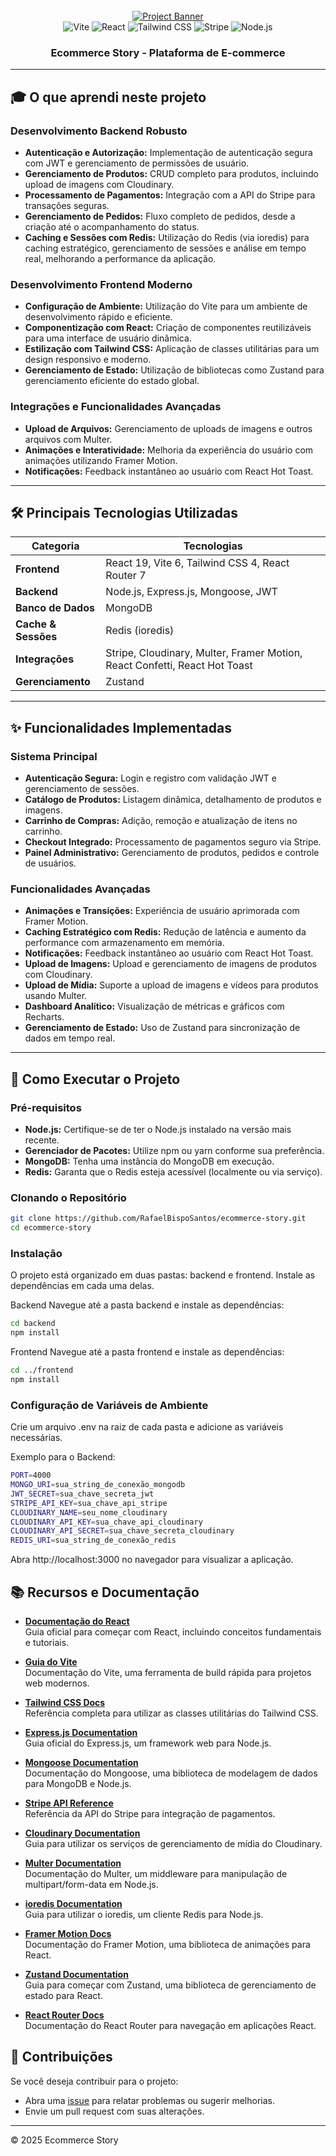 <div align="center">
  <br />
  <a href=https://res.cloudinary.com/dmhyzqdp9/image/upload/v1742073923/screenshot-for-readme_ojudqh.png" target="_blank">
    <img src="https://res.cloudinary.com/dmhyzqdp9/image/upload/v1742073923/screenshot-for-readme_ojudqh.png" alt="Project Banner" />
  </a>
  <br />

  <div>
    <img src="https://img.shields.io/badge/-Vite-black?style=for-the-badge&logo=vite&logoColor=FFD62E&color=646CFF" alt="Vite" />
    <img src="https://img.shields.io/badge/-React-black?style=for-the-badge&logo=react&logoColor=61DAFB&color=20232A" alt="React" />
    <img src="https://img.shields.io/badge/-Tailwind_CSS-black?style=for-the-badge&logo=tailwindcss&logoColor=white&color=06B6D4" alt="Tailwind CSS" />
    <img src="https://img.shields.io/badge/-Stripe-black?style=for-the-badge&logo=stripe&logoColor=635BFF&color=635BFF" alt="Stripe" />
    <img src="https://img.shields.io/badge/-Node.js-black?style=for-the-badge&logo=node.js&logoColor=white&color=339933" alt="Node.js" />
  </div>

  <h3 align="center">Ecommerce Story - Plataforma de E-commerce </h3>
</div>

---

## 🎓 O que aprendi neste projeto

### Desenvolvimento Backend Robusto
- **Autenticação e Autorização:** Implementação de autenticação segura com JWT e gerenciamento de permissões de usuário.
- **Gerenciamento de Produtos:** CRUD completo para produtos, incluindo upload de imagens com Cloudinary.
- **Processamento de Pagamentos:** Integração com a API do Stripe para transações seguras.
- **Gerenciamento de Pedidos:** Fluxo completo de pedidos, desde a criação até o acompanhamento do status.
- **Caching e Sessões com Redis:** Utilização do Redis (via ioredis) para caching estratégico, gerenciamento de sessões e análise em tempo real, melhorando a performance da aplicação.

### Desenvolvimento Frontend Moderno
- **Configuração de Ambiente:** Utilização do Vite para um ambiente de desenvolvimento rápido e eficiente.
- **Componentização com React:** Criação de componentes reutilizáveis para uma interface de usuário dinâmica.
- **Estilização com Tailwind CSS:** Aplicação de classes utilitárias para um design responsivo e moderno.
- **Gerenciamento de Estado:** Utilização de bibliotecas como Zustand para gerenciamento eficiente do estado global.

### Integrações e Funcionalidades Avançadas
- **Upload de Arquivos:** Gerenciamento de uploads de imagens e outros arquivos com Multer.
- **Animações e Interatividade:** Melhoria da experiência do usuário com animações utilizando Framer Motion.
- **Notificações:** Feedback instantâneo ao usuário com React Hot Toast.

---


## 🛠️ Principais Tecnologias Utilizadas

| Categoria           | Tecnologias                                                                 |
|---------------------|-----------------------------------------------------------------------------|
| **Frontend**        | React 19, Vite 6, Tailwind CSS 4, React Router 7                            |
| **Backend**         | Node.js, Express.js, Mongoose, JWT                                          |
| **Banco de Dados**  | MongoDB                                                                     |
| **Cache & Sessões** | Redis (ioredis)                                                             |
| **Integrações**     | Stripe, Cloudinary, Multer, Framer Motion, React Confetti, React Hot Toast    |
| **Gerenciamento**   | Zustand                                                                     |

---

## ✨ Funcionalidades Implementadas

### Sistema Principal
- **Autenticação Segura:** Login e registro com validação JWT e gerenciamento de sessões.
- **Catálogo de Produtos:** Listagem dinâmica, detalhamento de produtos e imagens.
- **Carrinho de Compras:** Adição, remoção e atualização de itens no carrinho.
- **Checkout Integrado:** Processamento de pagamentos seguro via Stripe.
- **Painel Administrativo:** Gerenciamento de produtos, pedidos e controle de usuários.

### Funcionalidades Avançadas
- **Animações e Transições:** Experiência de usuário aprimorada com Framer Motion.
- **Caching Estratégico com Redis:** Redução de latência e aumento da performance com armazenamento em memória.
- **Notificações:** Feedback instantâneo ao usuário com React Hot Toast.
- **Upload de Imagens:** Upload e gerenciamento de imagens de produtos com Cloudinary.
- **Upload de Mídia:** Suporte a upload de imagens e vídeos para produtos usando Multer.
- **Dashboard Analítico:** Visualização de métricas e gráficos com Recharts.
- **Gerenciamento de Estado:** Uso de Zustand para sincronização de dados em tempo real.

---

## 🚀 Como Executar o Projeto

### Pré-requisitos
- **Node.js:** Certifique-se de ter o Node.js instalado na versão mais recente.
- **Gerenciador de Pacotes:** Utilize npm ou yarn conforme sua preferência.
- **MongoDB:** Tenha uma instância do MongoDB em execução.
- **Redis:** Garanta que o Redis esteja acessível (localmente ou via serviço).

### Clonando o Repositório

```bash
git clone https://github.com/RafaelBispoSantos/ecommerce-story.git
cd ecommerce-story
```
### Instalação
O projeto está organizado em duas pastas: backend e frontend. Instale as dependências em cada uma delas.

Backend
Navegue até a pasta backend e instale as dependências:

```bash
cd backend
npm install
```
Frontend
Navegue até a pasta frontend e instale as dependências:
```bash
cd ../frontend
npm install
```

### Configuração de Variáveis de Ambiente
Crie um arquivo .env na raiz de cada pasta e adicione as variáveis necessárias.

Exemplo para o Backend:
```bash
PORT=4000
MONGO_URI=sua_string_de_conexão_mongodb
JWT_SECRET=sua_chave_secreta_jwt
STRIPE_API_KEY=sua_chave_api_stripe
CLOUDINARY_NAME=seu_nome_cloudinary
CLOUDINARY_API_KEY=sua_chave_api_cloudinary
CLOUDINARY_API_SECRET=sua_chave_secreta_cloudinary
REDIS_URI=sua_string_de_conexão_redis
```
Abra http://localhost:3000 no navegador para visualizar a aplicação.

## 📚 Recursos e Documentação

- **[Documentação do React](https://reactjs.org/docs/getting-started.html)**  
  Guia oficial para começar com React, incluindo conceitos fundamentais e tutoriais.

- **[Guia do Vite](https://vitejs.dev/guide/)**  
  Documentação do Vite, uma ferramenta de build rápida para projetos web modernos.

- **[Tailwind CSS Docs](https://tailwindcss.com/docs)**  
  Referência completa para utilizar as classes utilitárias do Tailwind CSS.

- **[Express.js Documentation](https://expressjs.com/)**  
  Guia oficial do Express.js, um framework web para Node.js.

- **[Mongoose Documentation](https://mongoosejs.com/docs/)**  
  Documentação do Mongoose, uma biblioteca de modelagem de dados para MongoDB e Node.js.

- **[Stripe API Reference](https://stripe.com/docs/api)**  
  Referência da API do Stripe para integração de pagamentos.

- **[Cloudinary Documentation](https://cloudinary.com/documentation)**  
  Guia para utilizar os serviços de gerenciamento de mídia do Cloudinary.

- **[Multer Documentation](https://github.com/expressjs/multer)**  
  Documentação do Multer, um middleware para manipulação de multipart/form-data em Node.js.

- **[ioredis Documentation](https://github.com/luin/ioredis)**  
  Guia para utilizar o ioredis, um cliente Redis para Node.js.

- **[Framer Motion Docs](https://www.framer.com/motion/)**  
  Documentação do Framer Motion, uma biblioteca de animações para React.

- **[Zustand Documentation](https://docs.pmnd.rs/zustand/getting-started/introduction)**  
  Guia para começar com Zustand, uma biblioteca de gerenciamento de estado para React.

- **[React Router Docs](https://reactrouter.com/en/main)**  
  Documentação do React Router para navegação em aplicações React.

## 📢 Contribuições

Se você deseja contribuir para o projeto:

- Abra uma [issue](https://github.com/RafaelBispoSantos/ecommerce-story/issues) para relatar problemas ou sugerir melhorias.
- Envie um pull request com suas alterações.

---

© 2025 Ecommerce Story


